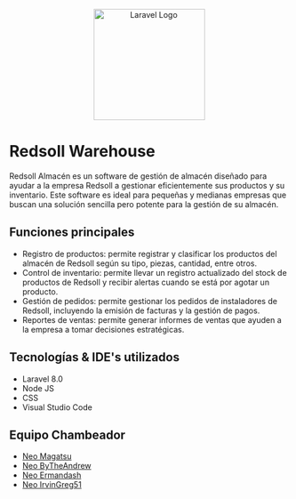 <p align="center">
<img src="https://scontent.fmex19-1.fna.fbcdn.net/v/t39.30808-6/290392509_1572016599861762_7344356692230888568_n.jpg?_nc_cat=100&ccb=1-7&_nc_sid=09cbfe&_nc_ohc=LHT26xl6B70AX9pgHsN&_nc_ht=scontent.fmex19-1.fna&oh=00_AfCv6q8xiZlNkm6FEe2SQQM4_29Affs2yphpgDkEBIUdQQ&oe=6446F757" width="200" alt="Laravel Logo">

<h1>Redsoll Warehouse</h1>
</p>  
  <p>Redsoll Almacén es un software de gestión de almacén diseñado para ayudar a la empresa Redsoll a gestionar eficientemente sus productos y su inventario. Este software es ideal para pequeñas y medianas empresas que buscan una solución sencilla pero potente para la gestión de su almacén.</p>
  
<h2>Funciones principales</h2>
  <ul>
    <li>Registro de productos: permite registrar y clasificar los productos del almacén de Redsoll según su tipo, piezas, cantidad, entre otros.</li>
    <li>Control de inventario: permite llevar un registro actualizado del stock de productos de Redsoll y recibir alertas cuando se está por agotar un producto.</li>
    <li>Gestión de pedidos: permite gestionar los pedidos de instaladores de Redsoll, incluyendo la emisión de facturas y la gestión de pagos.</li>
    <li>Reportes de ventas: permite generar informes de ventas que ayuden a la empresa a tomar decisiones estratégicas.</li>
  </ul>
  
<h2>Tecnologías & IDE's utilizados</h2>
  <ul>
    <li>Laravel 8.0</li>
    <li>Node JS</li>
    <li>CSS</li>
    <li>Visual Studio Code</li>
  </ul>

<h2>Equipo Chambeador</h2>
  <ul>
    <li><a href="https://github.com/armandolopezg" target="_blank">Neo Magatsu</li></a>
    <li><a href="https://github.com/FernandoHG07" target="_blank">Neo ByTheAndrew</li></a>
    <li><a href="https://github.com/Ermandash169">Neo Ermandash</li></a>
    <li><a href="https://github.com/IrvinGreg51" target="_blank">Neo IrvinGreg51</li></a>
  </ul>
